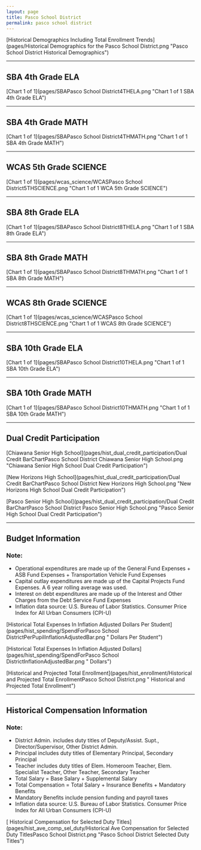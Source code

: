```yaml
---
layout: page
title: Pasco School District
permalink: pasco school district
---
```



[Historical Demographics Including Total Enrollment Trends](pages/Historical Demographics for the Pasco School District.png "Pasco School District Historical Demographics")

___

## SBA 4th Grade ELA

[Chart 1 of 1](pages/SBAPasco School District4THELA.png "Chart 1 of 1 SBA 4th Grade ELA")


___

## SBA 4th Grade MATH

[Chart 1 of 1](pages/SBAPasco School District4THMATH.png "Chart 1 of 1 SBA 4th Grade MATH")


___

## WCAS 5th Grade SCIENCE

[Chart 1 of 1](pages/wcas_science/WCASPasco School District5THSCIENCE.png "Chart 1 of 1 WCA 5th Grade SCIENCE")


___

## SBA 8th Grade ELA

[Chart 1 of 1](pages/SBAPasco School District8THELA.png "Chart 1 of 1 SBA 8th Grade ELA")


___

## SBA 8th Grade MATH

[Chart 1 of 1](pages/SBAPasco School District8THMATH.png "Chart 1 of 1 SBA 8th Grade MATH")


___

## WCAS 8th Grade SCIENCE

[Chart 1 of 1](pages/wcas_science/WCASPasco School District8THSCIENCE.png "Chart 1 of 1 WCAS 8th Grade SCIENCE")


___

## SBA 10th Grade ELA

[Chart 1 of 1](pages/SBAPasco School District10THELA.png "Chart 1 of 1 SBA 10th Grade ELA")


___

## SBA 10th Grade MATH

[Chart 1 of 1](pages/SBAPasco School District10THMATH.png "Chart 1 of 1 SBA 10th Grade MATH")


___

## Dual Credit Participation

[Chiawana Senior High School](pages/hist_dual_credit_participation/Dual Credit BarChartPasco School District Chiawana Senior High School.png "Chiawana Senior High School Dual Credit Participation")

[New Horizons High School](pages/hist_dual_credit_participation/Dual Credit BarChartPasco School District New Horizons High School.png "New Horizons High School Dual Credit Participation")

[Pasco Senior High School](pages/hist_dual_credit_participation/Dual Credit BarChartPasco School District Pasco Senior High School.png "Pasco Senior High School Dual Credit Participation")


___

## Budget Information
### Note:
- Operational expenditures are made up of the General Fund Expenses + ASB Fund Expenses + Transportation Vehicle Fund Expenses
- Capital outlay expenditures are made up of the Capital Projects Fund Expenses. A 6 year rolling average was used.
- Interest on debt expenditures are made up of the Interest and Other Charges from the Debt Service Fund Expenses
- Inflation data source: U.S. Bureau of Labor Statistics. Consumer Price Index for All Urban Consumers (CPI-U)

[Historical Total Expenses In Inflation Adjusted Dollars Per Student](pages/hist_spending/SpendForPasco School DistrictPerPupilInflationAdjustedBar.png " Dollars Per Student")

[Historical Total Expenses In Inflation Adjusted Dollars](pages/hist_spending/SpendForPasco School DistrictInflationAdjustedBar.png " Dollars")

[Historical and Projected Total Enrollment](pages/hist_enrollment/Historical and Projected Total EnrollmentPasco School District.png " Historical and Projected Total Enrollment")


___

## Historical Compensation Information
### Note:
- District Admin. includes duty titles of Deputy/Assist. Supt., Director/Supervisor, Other District Admin.
- Principal includes duty titles of Elementary Principal, Secondary Principal
- Teacher includes duty titles of Elem. Homeroom Teacher, Elem. Specialist Teacher, Other Teacher, Secondary Teacher
- Total Salary = Base Salary + Supplemental Salary
- Total Compensation = Total Salary + Insurance Benefits + Mandatory Benefits
- Mandatory Benefits include pension funding and payroll taxes
- Inflation data source: U.S. Bureau of Labor Statistics. Consumer Price Index for All Urban Consumers (CPI-U)

[ Historical Compensation for Selected Duty Titles](pages/hist_ave_comp_sel_duty/Historical Ave Compensation for Selected Duty TitlesPasco School District.png "Pasco School District Selected Duty Titles")

